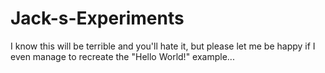 # Jack-s-Experiments
I know this will be terrible and you'll hate it, but please let me be happy if I even manage to recreate the "Hello World!" example...
